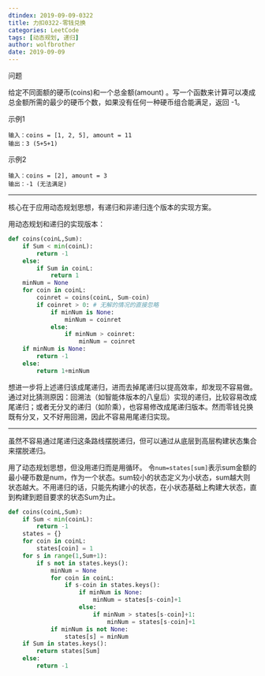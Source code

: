 ```yaml
---
dtindex: 2019-09-09-0322
title: 力扣0322-零钱兑换
categories: LeetCode
tags: [动态规划, 递归]
author: wolfbrother
date: 2019-09-09 
---
```



问题

给定不同面额的硬币(coins)和一个总金额(amount) 。写一个函数来计算可以凑成总金额所需的最少的硬币个数，如果没有任何一种硬币组合能满足，返回 -1。

示例1

```
输入：coins = [1, 2, 5], amount = 11
输出：3 (5+5+1)
```

示例2

```
输入：coins = [2], amount = 3
输出：-1 (无法满足)
```
--------------

核心在于应用动态规划思想，有递归和非递归连个版本的实现方案。

用动态规划和递归的实现版本：

```python
def coins(coinL,Sum):
    if Sum < min(coinL):
        return -1
    else:
        if Sum in coinL:
            return 1
    minNum = None
    for coin in coinL:
        coinret = coins(coinL, Sum-coin)
        if coinret > 0: # 无解的情况的直接忽略
            if minNum is None:
                minNum = coinret
            else:
                if minNum > coinret:
                    minNum = coinret
    if minNum is None:
        return -1
    else:
        return 1+minNum
```

想进一步将上述递归该成尾递归，进而去掉尾递归以提高效率，却发现不容易做。通过对比猜测原因：回溯法（如智能体版本的八皇后）实现的递归，比较容易改成尾递归；或者无分叉的递归（如阶乘），也容易修改成尾递归版本。然而零钱兑换既有分叉，又不好用回溯，因此不容易用尾递归实现。

--------------------------

虽然不容易通过尾递归这条路线摆脱递归，但可以通过从底层到高层构建状态集合来摆脱递归。

用了动态规划思想，但没用递归而是用循环。
令`num=states[sum]`表示sum金额的最小硬币数是num，作为一个状态。sum较小的状态定义为小状态，sum越大则状态越大。不用递归的话，只能先构建小的状态，在小状态基础上构建大状态，直到构建到题目要求的状态Sum为止。

```python
def coins(coinL,Sum):
    if Sum < min(coinL):
        return -1
    states = {}
    for coin in coinL:
        states[coin] = 1
    for s in range(1,Sum+1):
        if s not in states.keys():
            minNum = None
            for coin in coinL:
                if s-coin in states.keys():
                    if minNum is None:
                        minNum = states[s-coin]+1
                    else:
                        if minNum > states[s-coin]+1:
                            minNum = states[s-coin]+1
            if minNum is not None:
                states[s] = minNum
    if Sum in states.keys():
        return states[Sum]
    else:
        return -1
```
